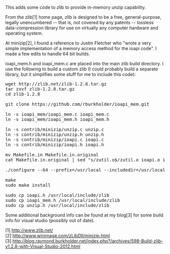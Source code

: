 This adds some code to zlib to provide in-memory unzip capability.

From the zlib[1] home page, zlib is designed to be a free, general-purpose, legally unencumbered -- that is, not covered by any patents -- lossless data-compression library for use on virtually any computer hardware and operating system. 

At minizip[2], I found a reference to Justin Fletcher who "wrote a very simple implementation of a memory access method for the ioapi code". I made a few edits to handle 64 bit builds. 

ioapi_mem.h and ioapi_mem.c are placed into the main zlib build directory.  I use the following to build a custom zlib (I could probably build a separate library, but it simplifies some stuff for me to include this code):

<pre>
wget http://zlib.net/zlib-1.2.8.tar.gz
tar zxvf zlib-1.2.8.tar.gz
cd zlib-1.2.8

git clone https://github.com/rburkholder/ioapi_mem.git

ln -s ioapi_mem/ioapi_mem.c ioapi_mem.c
ln -s ioapi_mem/ioapi_mem.h ioapi_mem.h

ln -s contrib/minizip/unzip.c unzip.c
ln -s contrib/minizip/unzip.h unzip.h
ln -s contrib/minizip/ioapi.c ioapi.c
ln -s contrib/minizip/ioapi.h ioapi.h

mv Makefile.in Makefile.in.original
cat Makefile.in.original | sed "s/zutil.o$/zutil.o ioapi.o ioapi_mem.o unzip.o/" > Makefile.in

./configure --64 --prefix=/usr/local --includedir=/usr/local/include/zlib

make
sudo make install

sudo cp ioapi.h /usr/local/include/zlib
sudo cp ioapi_mem.h /usr/local/include/zlib
sudo cp unzip.h /usr/local/include/zlib
</pre>

Some additional background info can be found at my blog[3] for some build info for visual studio (possibly out of date).

[1] http://www.zlib.net/  <br>
[2] http://www.winimage.com/zLibDll/minizip.html  <br>
[3] http://blog.raymond.burkholder.net/index.php?/archives/598-Build-zlib-v1.2.8-with-Visual-Studio-2012.html <br>
